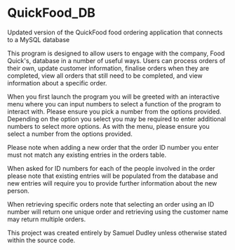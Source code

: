 # QuickFood_DB
Updated version of the QuickFood food ordering application that connects to a MySQL database 


This program is designed to allow users to engage with the company, Food Quick's, database
in a number of useful ways. Users can process orders of their own, update customer information,
finalise orders when they are completed, view all orders that still need to be completed, and view
information about a specific order. 

When you first launch the program you will be greeted with an interactive menu where you can input
numbers to select a function of the program to interact with. Please ensure you pick a number from the 
options provided. Depending on the option you select you may be required to enter additional numbers to 
select more options. As with the menu, please ensure you select a number from the options provided.

Please note when adding a new order that the order ID number you enter must not match any existing entries
in the orders table. 

When asked for ID numbers for each of the people involved in the order please note that existing entries 
will be populated from the database and new entries will require you to provide further information about
the new person. 

When retrieving specific orders note that selecting an order using an ID number will return one unique order
and retrieving using the customer name may return multiple orders.

This project was created entirely by Samuel Dudley unless otherwise stated within the source code.
